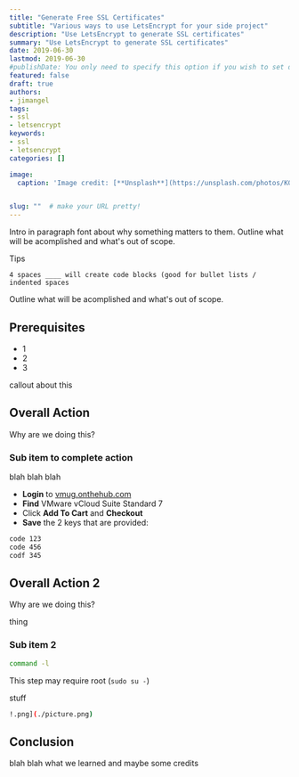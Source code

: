 ```yaml
---
title: "Generate Free SSL Certificates"
subtitle: "Various ways to use LetsEncrypt for your side project"
description: "Use LetsEncrypt to generate SSL certificates"
summary: "Use LetsEncrypt to generate SSL certificates"
date: 2019-06-30
lastmod: 2019-06-30
#publishDate: You only need to specify this option if you wish to set date in the future but publish the page now.
featured: false
draft: true
authors:
- jimangel
tags:
- ssl
- letsencrypt
keywords:
- ssl
- letsencrypt
categories: []

image:
  caption: 'Image credit: [**Unsplash**](https://unsplash.com/photos/KGbX1f3Uxtg/)'


slug: ""  # make your URL pretty!
---
```


Intro in paragraph font about why something matters to them. Outline what will be acomplished and what's out of scope.

Tips

```shell
4 spaces ____ will create code blocks (good for bullet lists / indented spaces
```

Outline what will be acomplished and what's out of scope.

## Prerequisites
* 1
* 2
* 3




callout about this


## Overall Action

Why are we doing this?

### Sub item to complete action

blah blah blah

* **Login** to [vmug.onthehub.com](https://vmug.onthehub.com)
* **Find** VMware vCloud Suite Standard 7
* Click **Add To Cart** and **Checkout**
* **Save** the 2 keys that are provided:

```bash
code 123
code 456
codf 345
```

## Overall Action 2

Why are we doing this?


thing


### Sub item 2

```bash
command -l
```

This step may require root (`sudo su -`)

stuff

```bash
!.png](./picture.png)
```

## Conclusion

blah blah what we learned and maybe some credits

